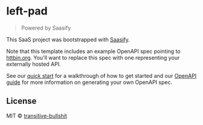 # left-pad

> Powered by Saasify

This SaaS project was bootstrapped with [Saasify](https://saasify.sh).

Note that this template includes an example OpenAPI spec pointing to [httbin.org](https://httpbin.org). You'll want to replace this spec with one representing your externally hosted API.

See our [quick start](https://docs.saasify.sh/#/quick-start) for a walkthrough of how to get started and our [OpenAPI guide](https://docs.saasify.sh/#/openapi) for more information on generating your own OpenAPI spec.

## License

MIT © [transitive-bullshit](https://github.com/transitive-bullshit)
